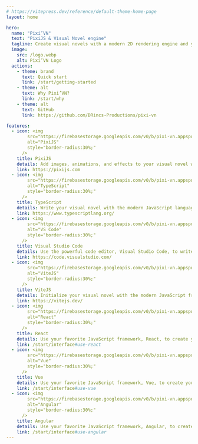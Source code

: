 ```yaml
---
# https://vitepress.dev/reference/default-theme-home-page
layout: home

hero:
  name: "Pixi’VN"
  text: "PixiJS & Visual Novel engine"
  tagline: Create visual novels with a modern 2D rendering engine and your favorite JavaScript framework.
  image:
    src: /logo.webp
    alt: Pixi’VN Logo
  actions:
    - theme: brand
      text: Quick start
      link: /start/getting-started
    - theme: alt
      text: Why Pixi’VN?
      link: /start/why
    - theme: alt
      text: GitHub
      link: https://github.com/DRincs-Productions/pixi-vn

features:
  - icon: <img 
        src="https://firebasestorage.googleapis.com/v0/b/pixi-vn.appspot.com/o/public%2Fpixijs-icon.png?alt=media&token=f2bf87f6-4c79-433b-acfa-23ed82254ba6" 
        alt="PixiJS"
        style="border-radius:30%;"
      />
    title: PixiJS
    details: Add images, animations, and effects to your visual novel with the powerful 2D rendering engine, PixiJS.
    link: https://pixijs.com
  - icon: <img 
        src="https://firebasestorage.googleapis.com/v0/b/pixi-vn.appspot.com/o/public%2Ftypescript-icon.svg?alt=media&token=4716cb0b-8e60-47ac-971a-8e3d1e43b3aa" 
        alt="TypeScript"
        style="border-radius:30%;"
      />
    title: TypeScript
    details: Write your visual novel with the modern JavaScript language, TypeScript.
    link: https://www.typescriptlang.org/
  - icon: <img 
        src="https://firebasestorage.googleapis.com/v0/b/pixi-vn.appspot.com/o/public%2Fvscode-icon.png?alt=media&token=a758dd7e-b40c-4d70-987f-120fee738332" 
        alt="VS Code"
        style="border-radius:30%;"
      />
    title: Visual Studio Code
    details: Use the powerful code editor, Visual Studio Code, to write your visual novel.
    link: https://code.visualstudio.com/
  - icon: <img 
        src="https://firebasestorage.googleapis.com/v0/b/pixi-vn.appspot.com/o/public%2Fvitejs-icon.svg?alt=media&token=67f5d40b-d840-4b40-845a-16b186f64c0a" 
        alt="ViteJS"
        style="border-radius:30%;"
      />
    title: ViteJS
    details: Initialize your visual novel with the modern JavaScript framework, ViteJS.
    link: https://vitejs.dev/
  - icon: <img 
        src="https://firebasestorage.googleapis.com/v0/b/pixi-vn.appspot.com/o/public%2Freact-icon.png?alt=media&token=5fc594c1-c945-460c-b385-12c647e37626" 
        alt="React"
        style="border-radius:30%;"
      />
    title: React
    details: Use your favorite JavaScript framework, React, to create your visual novel interface.
    link: /start/interface#use-react
  - icon: <img 
        src="https://firebasestorage.googleapis.com/v0/b/pixi-vn.appspot.com/o/public%2Fvue-icon.png?alt=media&token=0e2bd717-28e7-4e2a-b9ab-f50b1bf44893" 
        alt="Vue"
        style="border-radius:30%;"
      />
    title: Vue
    details: Use your favorite JavaScript framework, Vue, to create your visual novel interface.
    link: /start/interface#use-vue
  - icon: <img
        src="https://firebasestorage.googleapis.com/v0/b/pixi-vn.appspot.com/o/public%2Fangular-icon.png?alt=media&token=320f9114-c9bb-42e5-8fde-218bdc91b26a" 
        alt="Angular"
        style="border-radius:30%;"
      />
    title: Angular
    details: Use your favorite JavaScript framework, Angular, to create your visual novel interface.
    link: /start/interface#use-angular
---
```


